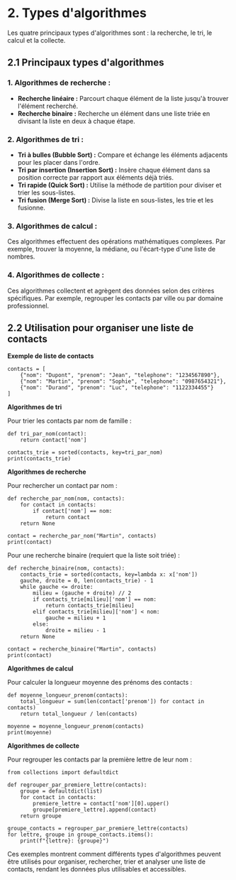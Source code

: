 # 2. Types d'algorithmes

Les quatre principaux types d'algorithmes sont : la recherche, le tri, le calcul et la collecte.

## 2.1 Principaux types d'algorithmes

### 1. Algorithmes de recherche :

- **Recherche linéaire :** Parcourt chaque élément de la liste jusqu'à trouver l'élément recherché.
- **Recherche binaire :** Recherche un élément dans une liste triée en divisant la liste en deux à chaque étape.

### 2. Algorithmes de tri :

- **Tri à bulles (Bubble Sort) :** Compare et échange les éléments adjacents pour les placer dans l'ordre.
- **Tri par insertion (Insertion Sort) :** Insère chaque élément dans sa position correcte par rapport aux éléments déjà triés.
- **Tri rapide (Quick Sort) :** Utilise la méthode de partition pour diviser et trier les sous-listes.
- **Tri fusion (Merge Sort) :** Divise la liste en sous-listes, les trie et les fusionne.

### 3. Algorithmes de calcul :

Ces algorithmes effectuent des opérations mathématiques complexes. Par exemple, trouver la moyenne, la médiane, ou l'écart-type d'une liste de nombres.

### 4. Algorithmes de collecte :

Ces algorithmes collectent et agrègent des données selon des critères spécifiques. Par exemple, regrouper les contacts par ville ou par domaine professionnel.

## 2.2 Utilisation pour organiser une liste de contacts

**Exemple de liste de contacts**
```
contacts = [
    {"nom": "Dupont", "prenom": "Jean", "telephone": "1234567890"},
    {"nom": "Martin", "prenom": "Sophie", "telephone": "0987654321"},
    {"nom": "Durand", "prenom": "Luc", "telephone": "1122334455"}
]
```

**Algorithmes de tri**

Pour trier les contacts par nom de famille :
```
def tri_par_nom(contact):
    return contact['nom']

contacts_trie = sorted(contacts, key=tri_par_nom)
print(contacts_trie)
```

**Algorithmes de recherche**

Pour rechercher un contact par nom :
```
def recherche_par_nom(nom, contacts):
    for contact in contacts:
        if contact['nom'] == nom:
            return contact
    return None

contact = recherche_par_nom("Martin", contacts)
print(contact)
```

Pour une recherche binaire (requiert que la liste soit triée) :
```
def recherche_binaire(nom, contacts):
    contacts_trie = sorted(contacts, key=lambda x: x['nom'])
    gauche, droite = 0, len(contacts_trie) - 1
    while gauche <= droite:
        milieu = (gauche + droite) // 2
        if contacts_trie[milieu]['nom'] == nom:
            return contacts_trie[milieu]
        elif contacts_trie[milieu]['nom'] < nom:
            gauche = milieu + 1
        else:
            droite = milieu - 1
    return None

contact = recherche_binaire("Martin", contacts)
print(contact)
```

**Algorithmes de calcul**

Pour calculer la longueur moyenne des prénoms des contacts :
```
def moyenne_longueur_prenom(contacts):
    total_longueur = sum(len(contact['prenom']) for contact in contacts)
    return total_longueur / len(contacts)

moyenne = moyenne_longueur_prenom(contacts)
print(moyenne)
```

**Algorithmes de collecte**

Pour regrouper les contacts par la première lettre de leur nom :

```
from collections import defaultdict

def regrouper_par_premiere_lettre(contacts):
    groupe = defaultdict(list)
    for contact in contacts:
        premiere_lettre = contact['nom'][0].upper()
        groupe[premiere_lettre].append(contact)
    return groupe

groupe_contacts = regrouper_par_premiere_lettre(contacts)
for lettre, groupe in groupe_contacts.items():
    print(f"{lettre}: {groupe}")
```

Ces exemples montrent comment différents types d'algorithmes peuvent être utilisés pour organiser, rechercher, trier et analyser une liste de contacts, rendant les données plus utilisables et accessibles.